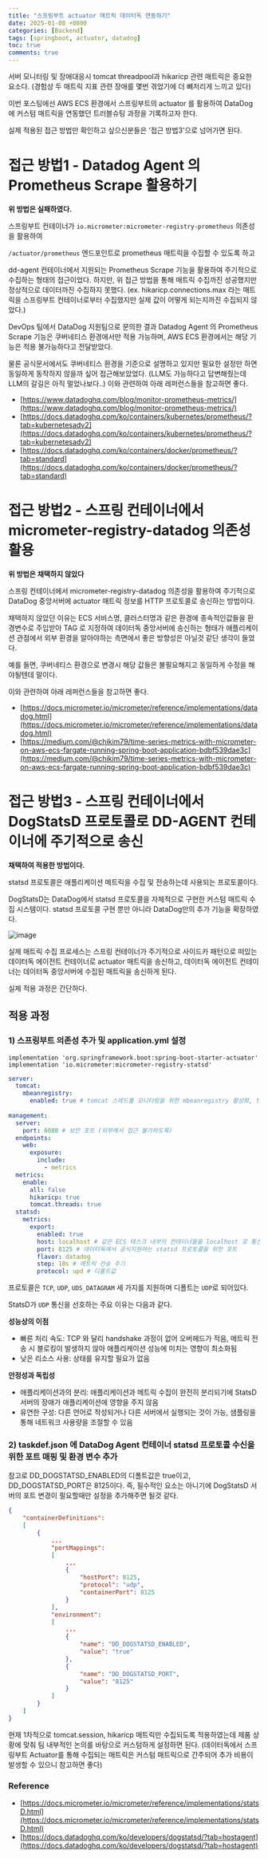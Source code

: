 ```yaml
---
title: "스프링부트 actuator 매트릭 데이터독 연동하기"
date: 2025-01-08 +0800
categories: [Backend]
tags: [springboot, actuator, datadog]
toc: true
comments: true
---
```


서버 모니터링 및 장애대응시 tomcat threadpool과 hikaricp 관련 매트릭은 중요한 요소다.
(경험상 두 매트릭 지표 관련 장애를 몇번 겪었기에 더 뼈저리게 느끼고 있다)

이번 포스팅에선 AWS ECS 환경에서 스프링부트의 actuator 를 활용하여 DataDog 에 커스텀 매트릭을 연동했던 트러블슈팅 과정을 기록하고자 한다.

실제 적용된 접근 방법만 확인하고 싶으신분들은 '접근 방법3'으로 넘어가면 된다.

# 접근 방법1 - Datadog Agent 의 Prometheus Scrape 활용하기
**위 방법은 실패하였다.**

스프링부트 컨테이너가 `io.micrometer:micrometer-registry-prometheus` 의존성을 활용하여

`/actuator/prometheus` 엔드포인트로 prometheus 매트릭을 수집할 수 있도록 하고

dd-agent 컨테이너에서 지원되는 Prometheus Scrape 기능을 활용하여 주기적으로 수집하는 형태의 접근이었다.
하지만, 위 접근 방법을 통해 매트릭 수집까진 성공했지만 정상적으로 데이터까진 수집하지 못했다. (ex. hikaricp.connections.max 라는 매트릭을 스프링부트 컨테이너로부터 수집했지만 실제 값이 어떻게 되는지까진 수집되지 않았다.)


DevOps 팀에서 DataDog 지원팀으로 문의한 결과 Datadog Agent 의 Prometheus Scrape 기능은 쿠버네티스 환경에서만 적용 가능하며, AWS ECS 환경에서는 해당 기능은 적용 불가능하다고 전달받았다.


물론 공식문서에서도 쿠버네티스 환경을 기준으로 설명하고 있지만 필요한 설정만 하면 동일하게 동작하지 않을까 싶어 접근해보았었다. (LLM도 가능하다고 답변해줬는데 LLM의 갈길은 아직 멀었나보다..)
이와 관련하여 아래 레퍼런스들을 참고하면 좋다.

- [https://www.datadoghq.com/blog/monitor-prometheus-metrics/](https://www.datadoghq.com/blog/monitor-prometheus-metrics/)
- [https://docs.datadoghq.com/ko/containers/kubernetes/prometheus/?tab=kubernetesadv2](https://docs.datadoghq.com/ko/containers/kubernetes/prometheus/?tab=kubernetesadv2)
- [https://docs.datadoghq.com/ko/containers/docker/prometheus/?tab=standard](https://docs.datadoghq.com/ko/containers/docker/prometheus/?tab=standard)

# 접근 방법2 - 스프링 컨테이너에서 micrometer-registry-datadog 의존성 활용
**위 방법은 채택하지 않았다**

스프링 컨테이너에서 micrometer-registry-datadog 의존성을 활용하여 주기적으로 DataDog 중앙서버에 actuator 매트릭 정보를 HTTP 프로토콜로 송신하는 방법이다.

채택하지 않았던 이유는 ECS 서비스명, 클러스터명과 같은 환경에 종속적인값들을 환경변수로 주입받아 TAG 로 지정하여 데이터독 중앙서버에 송신하는 형태가 애플리케이션 관점에서 외부 환경을 알아야하는 측면에서 좋은 방향성은 아닐것 같단 생각이 들었다.

예를 들면, 쿠버네티스 환경으로 변경시 해당 값들은 불필요해지고 동일하게 수정을 해야될텐데 말이다.

이와 관련하여 아래 레퍼런스들을 참고하면 좋다.

- [https://docs.micrometer.io/micrometer/reference/implementations/datadog.html](https://docs.micrometer.io/micrometer/reference/implementations/datadog.html)
- [https://medium.com/@chikim79/time-series-metrics-with-micrometer-on-aws-ecs-fargate-running-spring-boot-application-bdbf539dae3c](https://medium.com/@chikim79/time-series-metrics-with-micrometer-on-aws-ecs-fargate-running-spring-boot-application-bdbf539dae3c)

# 접근 방법3 - 스프링 컨테이너에서 DogStatsD 프로토콜로 DD-AGENT 컨테이너에 주기적으로 송신
**채택하여 적용한 방법이다.**

statsd 프로토콜은 애플리케이션 메트릭을 수집 및 전송하는데 사용되는 프로토콜이다.

DogStatsD는 DataDog에서 statsd 프로토콜을 자체적으로 구현한 커스텀 매트릭 수집 시스템이다. statsd 프로토콜 구현 뿐만 아니라 DataDog만의 추가 기능을 확장하였다.

![image](https://github.com/user-attachments/assets/1e95de28-20ff-460b-bc87-91d82272d353)

실제 매트릭 수집 프로세스는 스프링 컨테이너가 주기적으로 사이드카 패턴으로 떠있는 데이터독 에이전트 컨테이너로 actuator 매트릭을 송신하고, 데이터독 에이전트 컨테이너는 데이터독 중앙서버에 수집된 매트릭을 송신하게 된다.

실제 적용 과정은 간단하다.

## 적용 과정

### 1) 스프링부트 의존성 추가 및 application.yml 설정

```text
implementation 'org.springframework.boot:spring-boot-starter-actuator'
implementation 'io.micrometer:micrometer-registry-statsd'
```

```yml
server:
  tomcat:
    mbeanregistry:
      enabled: true # tomcat 스레드풀 모니터링을 위한 mbeanregistry 활성화, tomcat mbeanregistry 활성화시 힙메모리의 2MB를 차지하여 스프링부트는 기본적으로 비활성화 처리함
      
management:
  server:
    port: 6088 # 보안 포트 (외부에서 접근 불가하도록)
  endpoints:
    web:
      exposure:
        include:
          - metrics
  metrics:
    enable:
      all: false
      hikaricp: true
      tomcat.threads: true
  statsd:
    metrics:
      export:
        enabled: true
        host: localhost # 같은 ECS 태스크 내부의 컨테이너들을 localhost 로 통신 가능
        port: 8125 # 데이터독에서 공식지원하는 statsd 프로토콜을 위한 포트
        flavor: datadog
        step: 10s # 매트릭 전송 주기
        protocol: upd # 디폴트값
```

프로토콜은 `TCP`, `UDP`, `UDS_DATAGRAM` 세 가지를 지원하며 디폴트는 `UDP`로 되어있다.

StatsD가 `UDP` 통신을 선호하는 주요 이유는 다음과 같다.


**성능상의 이점**
- 빠른 처리 속도: TCP 와 달리 handshake 과정이 없어 오버헤드가 적음, 메트릭 전송 시 블로킹이 발생하지 않아 애플리케이션 성능에 미치는 영향이 최소화됨
- 낮은 리소스 사용: 상태를 유지할 필요가 없음

**안정성과 독립성**
- 애플리케이션과의 분리: 애플리케이션과 메트릭 수집이 완전히 분리되기에 StatsD 서버의 장애가 애플리케이션에 영향을 주지 않음
- 유연한 구성: 다른 언어로 작성되거나 다른 서버에서 실행되는 것이 가능, 샘플링을 통해 네트워크 사용량을 조절할 수 있음


### 2) taskdef.json 에 DataDog Agent 컨테이너 statsd 프로토콜 수신을 위한 포트 매핑 및 환경 변수 추가

참고로 DD_DOGSTATSD_ENABLED의 디폴트값은 true이고, DD_DOGSTATSD_PORT은 8125이다. 즉, 필수적인 요소는 아니기에 DogStatsD 서버의 포트 변경이 필요할때만 설정을 추가해주면 될것 같다.

```json
{
    "containerDefinitions":
    [
        {
            ...
            "portMappings":
            [
                ...
                {
                    "hostPort": 8125,
                    "protocol": "udp",
                    "containerPort": 8125
                }
            ],
            "environment":
            [
                ...
                {
                    "name": "DD_DOGSTATSD_ENABLED",
                    "value": "true"
                },
                {
                    "name": "DD_DOGSTATSD_PORT",
                    "value": "8125"
                }
            ]
        }
    ]
}
```

현재 1차적으로 tomcat.session, hikaricp 매트릭만 수집되도록 적용하였는데 제품 상황에 맞춰 팀 내부적인 논의를 바탕으로 커스텀하게 설정하면 된다.
(데이터독에서 스프링부트 Actuator를 통해 수집되는 매트릭은 커스텀 매트릭으로 간주되어 추가 비용이 발생할 수 있으니 참고하면 좋다)


### Reference
- [https://docs.micrometer.io/micrometer/reference/implementations/statsD.html](https://docs.micrometer.io/micrometer/reference/implementations/statsD.html)
- [https://docs.datadoghq.com/ko/developers/dogstatsd/?tab=hostagent](https://docs.datadoghq.com/ko/developers/dogstatsd/?tab=hostagent)
